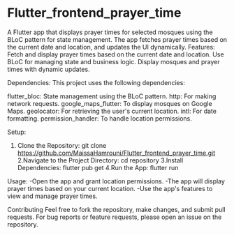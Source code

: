 # Flutter_frontend_prayer_time
A Flutter app that displays prayer times for selected mosques using the BLoC pattern for state management. The app fetches prayer times based on the current date and location, and updates the UI dynamically.
Features:
Fetch and display prayer times based on the current date and location.
Use BLoC for managing state and business logic.
Display mosques and prayer times with dynamic updates.

Dependencies:
This project uses the following dependencies:

flutter_bloc: State management using the BLoC pattern.
http: For making network requests.
google_maps_flutter: To display mosques on Google Maps.
geolocator: For retrieving the user's current location.
intl: For date formatting.
permission_handler: To handle location permissions.

Setup:
1. Clone the Repository:
git clone https://github.com/MaissaHamrouni/Flutter_frontend_prayer_time.git
2.Navigate to the Project Directory:
cd repository
3.Install Dependencies:
flutter pub get
4.Run the App:
flutter run

Usage:
-Open the app and grant location permissions.
-The app will display prayer times based on your current location.
-Use the app's features to view and manage prayer times.

Contributing
Feel free to fork the repository, make changes, and submit pull requests. For bug reports or feature requests, please open an issue on the repository.


